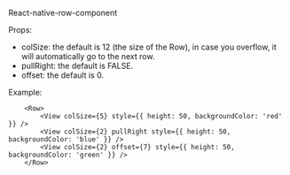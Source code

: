 React-native-row-component

Props:
 - colSize:
 	the default is 12 (the size of the Row), in case you overflow, it will automatically go to the next row.
- pullRight:
	the default is FALSE.
- offset:
	the default is 0.

Example:

```
	<Row>
		<View colSize={5} style={{ height: 50, backgroundColor: 'red' }} />
		<View colSize={2} pullRight style={{ height: 50, backgroundColor: 'blue' }} />
		<View colSize={2} offset={7} style={{ height: 50, backgroundColor: 'green' }} />
	</Row>

```